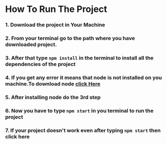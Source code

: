 # How To Run The Project

### 1. Download the project in Your Machine
### 2. From your terminal go to the path where you have downloaded project.
### 3. After that type `npm install` in the terminal to install all the dependencies of the project
### 4. If you get any error it means that node is not installed on you machine.To download node [click Here](https://nodejs.org/en/)
### 5. After installing **node** do the 3rd step
### 6. Now you have to type `npm start` in you terminal to run the project
### 7. If your project doesn't work even after typing `npm start` then click here [](localhost:3000)
